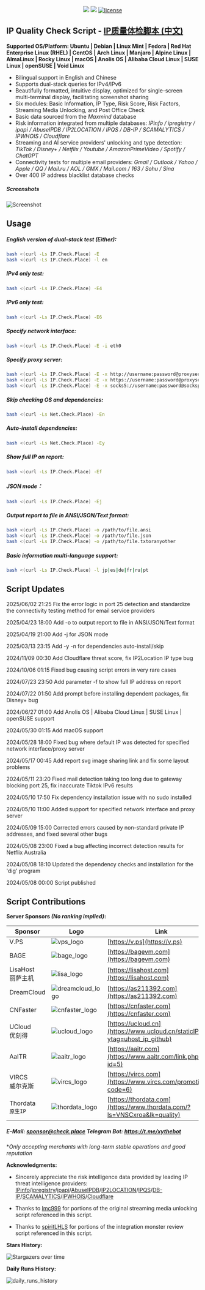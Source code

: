 <p align="center">
<img src="https://hits.xykt.de/ip.svg?action=view&count_bg=%2379C83D&title_bg=%23555555&title=Runs&edge_flat=false"/> 
<img src="https://hits.xykt.de/ip_github.svg?action=hit&count_bg=%233DC8C0&title_bg=%23555555&title=Visits&edge_flat=false"/> 
<a href="/LICENSE"><img src="https://img.shields.io/badge/License-AGPL%20v3-blue.svg" alt="license" /></a>  
</p>

## IP Quality Check Script  -  [IP质量体检脚本 (中文)](https://github.com/xykt/IPQuality/blob/main/README.md)

**Supported OS/Platform: Ubuntu | Debian | Linux Mint | Fedora | Red Hat Enterprise Linux (RHEL) | CentOS | Arch Linux | Manjaro | Alpine Linux | AlmaLinux | Rocky Linux | macOS | Anolis OS | Alibaba Cloud Linux | SUSE Linux | openSUSE | Void Linux**

- Bilingual support in English and Chinese
- Supports dual-stack queries for IPv4/IPv6
- Beautifully formatted, intuitive display, optimized for single-screen multi-terminal display, facilitating screenshot sharing
- Six modules: Basic Information, IP Type, Risk Score, Risk Factors, Streaming Media Unlocking, and Post Office Check
- Basic data sourced from the *Maxmind* database
- Risk information integrated from multiple databases: *IPinfo / ipregistry / ipapi / AbuseIPDB / IP2LOCATION / IPQS / DB-IP / SCAMALYTICS / IPWHOIS / Cloudflare*
- Streaming and AI service providers' unlocking and type detection: *TikTok / Disney+ / Netflix / Youtube / AmazonPrimeVideo / Spotify / ChatGPT*
- Connectivity tests for multiple email providers: *Gmail / Outlook / Yahoo / Apple / QQ / Mail.ru / AOL / GMX / Mail.com / 163 / Sohu / Sina*
- Over 400 IP address blacklist database checks

##### Screenshots
![Screenshot](https://raw.githubusercontent.com/xykt/IPQuality/main/res/en_IPv4.svg)

## Usage

##### English version of dual-stack test (Either):
````bash
bash <(curl -Ls IP.Check.Place) -E
bash <(curl -Ls IP.Check.Place) -l en
````

##### IPv4 only test:
````bash
bash <(curl -Ls IP.Check.Place) -E4
````

##### IPv6 only test:
````bash
bash <(curl -Ls IP.Check.Place) -E6
````

##### Specify network interface:
````bash
bash <(curl -Ls IP.Check.Place) -E -i eth0
````

##### Specify proxy server:
````bash
bash <(curl -Ls IP.Check.Place) -E -x http://username:password@proxyserver:port
bash <(curl -Ls IP.Check.Place) -E -x https://username:password@proxyserver:port
bash <(curl -Ls IP.Check.Place) -E -x socks5://username:password@socksproxy:port
````

##### Skip checking OS and dependencies:

```bash
bash <(curl -Ls Net.Check.Place) -En
```

##### Auto-install dependencies:

```bash
bash <(curl -Ls Net.Check.Place) -Ey
```

##### Show full IP on report:
````bash
bash <(curl -Ls IP.Check.Place) -Ef
````

##### JSON mode：
````bash
bash <(curl -Ls IP.Check.Place) -Ej
````

##### Output report to file in ANSI/JSON/Text format:
````bash
bash <(curl -Ls IP.Check.Place) -o /path/to/file.ansi
bash <(curl -Ls IP.Check.Place) -o /path/to/file.json
bash <(curl -Ls IP.Check.Place) -o /path/to/file.txtoranyother
````

##### Basic information multi-language support:
````bash
bash <(curl -Ls IP.Check.Place) -l jp|es|de|fr|ru|pt
````

## Script Updates

2025/06/02 21:25 Fix the error logic in port 25 detection and standardize the connectivity testing method for email service providers

2025/04/23 18:00 Add -o to output report to file in ANSI/JSON/Text format

2025/04/19 21:00 Add -j for JSON mode

2025/03/13 23:15 Add -y -n for dependencies auto-install/skip

2024/11/09 00:30 Add Cloudflare threat score, fix IP2Location IP type bug

2024/10/06 01:15 Fixed bug causing script errors in very rare cases

2024/07/23 23:50 Add parameter -f to show full IP address on report

2024/07/22 01:50 Add prompt before installing dependent packages, fix Disney+ bug

2024/06/27 01:00 Add Anolis OS | Alibaba Cloud Linux | SUSE Linux | openSUSE support

2024/05/30 01:15 Add macOS support

2024/05/28 18:00 Fixed bug where default IP was detected for specified network interface/proxy server

2024/05/17 00:45 Add report svg image sharing link and fix some layout problems

2024/05/11 23:20 Fixed mail detection taking too long due to gateway blocking port 25, fix inaccurate Tiktok IPv6 results

2024/05/10 17:50 Fix dependency installation issue with no sudo installed

2024/05/10 11:00 Added support for specified network interface and proxy server

2024/05/09 15:00 Corrected errors caused by non-standard private IP addresses, and fixed several other bugs

2024/05/08 23:00 Fixed a bug affecting incorrect detection results for Netflix Australia

2024/05/08 18:10 Updated the dependency checks and installation for the 'dig' program

2024/05/08 00:00 Script published

## Script Contributions

**Server Sponsors​ *(No ranking implied)*:**

| Sponsor | Logo | Link | 
| - | - | - |
| V.PS | ![vps_logo](https://raw.githubusercontent.com/xykt/IPQuality/main/res/sponsor/logo_vps.png) | [https://v.ps](https://v.ps)| 
| BAGE | ![bage_logo](https://raw.githubusercontent.com/xykt/IPQuality/main/res/sponsor/logo_bage.png) | [https://bagevm.com](https://bagevm.com)|
| LisaHost</br>丽萨主机 | ![lisa_logo](https://raw.githubusercontent.com/xykt/IPQuality/main/res/sponsor/logo_lisa.png) | [https://lisahost.com](https://lisahost.com)|
| DreamCloud | ![dreamcloud_logo](https://raw.githubusercontent.com/xykt/IPQuality/main/res/sponsor/logo_dreamcloud.png) | [https://as211392.com](https://as211392.com)|
| CNFaster | ![cnfaster_logo](https://raw.githubusercontent.com/xykt/IPQuality/main/res/sponsor/logo_cnfaster.png) | [https://cnfaster.com](https://cnfaster.com)|
| UCloud</br>优刻得 | ![ucloud_logo](https://raw.githubusercontent.com/xykt/IPQuality/main/res/sponsor/logo_ucloud.png) | [https://ucloud.cn](https://www.ucloud.cn/staticIPHost?ytag=uhost_ip_github)|
| AaITR | ![aaitr_logo](https://raw.githubusercontent.com/xykt/IPQuality/main/res/sponsor/logo_aaitr.png) | [https://aaitr.com](https://www.aaitr.com/link.php?id=5)| 
| VIRCS</br>威尔克斯 | ![vircs_logo](https://raw.githubusercontent.com/xykt/IPQuality/main/res/sponsor/logo_vircs.png) | [https://vircs.com](https://www.vircs.com/promotion?code=6)| 
| Thordata</br>`原生IP` | ![thordata_logo](https://raw.githubusercontent.com/xykt/IPQuality/main/res/sponsor/logo_thordata.png) | [https://thordata.com](https://www.thordata.com/?ls=VNSCxroa&lk=quality)| 

##### *E-Mail: sponsor@check.place Telegram Bot: https://t.me/xythebot*
**Only accepting merchants with long-term stable operations and good reputation*

**Acknowledgments:**

- Sincerely appreciate the risk intelligence data provided by leading IP threat intelligence providers: [IPinfo](https://ipinfo.io/)/[ipregistry](https://ipregistry.co/)/[ipapi](https://ipapi.is/)/[AbuseIPDB](https://www.abuseipdb.com/)/[IP2LOCATION](https://www.ip2location.com/)/[IPQS](https://www.ipqualityscore.com/)/[DB-IP](https://db-ip.com/)/[SCAMALYTICS](https://scamalytics.com/)/[IPWHOIS](https://ipwhois.io/)/[Cloudflare](https://cloudflare.com/)

- Thanks to [lmc999](https://github.com/lmc999/RegionRestrictionCheck) for portions of the original streaming media unlocking script referenced in this script.

- Thanks to [spiritLHLS](https://github.com/spiritLHLS/ecs) for portions of the integration monster review script referenced in this script.

**Stars History:**

![Stargazers over time](https://starchart.cc/xykt/IPQuality.svg?background=%23FFFFFF&axis=%23333333&line=%2377dd77)

**Daily Runs History:**

![daily_runs_history](https://hits.xykt.de/history/ip.svg?days=46&chartType=bar&title=Daily%20Runs%20of%20Network%20Quality%20Script&width=1024&height=400&color=green)
